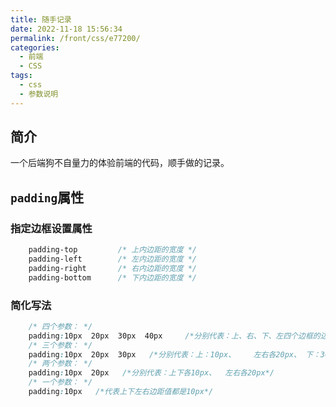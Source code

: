 ```yaml
---
title: 随手记录
date: 2022-11-18 15:56:34
permalink: /front/css/e77200/
categories:
  - 前端
  - CSS
tags:
  - css
  - 参数说明
---
```


## 简介

一个后端狗不自量力的体验前端的代码，顺手做的记录。

<!-- more -->

## `padding`属性

### 指定边框设置属性

```css
    padding-top         /* 上内边距的宽度 */
 	padding-left        /* 左内边距的宽度 */
 	padding-right       /* 右内边距的宽度 */
 	padding-bottom      /* 下内边距的宽度 */
```

### 简化写法

```css
    /* 四个参数： */
 	padding:10px  20px  30px  40px     /*分别代表：上、右、下、左四个边框的边距值（顺时针方向记就好啦）*/
 	/* 三个参数： */
 	padding:10px  20px  30px   /*分别代表：上：10px、    左右各20px、 下：30px*/
 	/* 两个参数： */
 	padding:10px  20px   /*分别代表：上下各10px、  左右各20px*/
 	/* 一个参数： */
 	padding:10px   /*代表上下左右边距值都是10px*/
```
